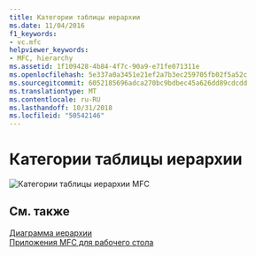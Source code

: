```yaml
---
title: Категории таблицы иерархии
ms.date: 11/04/2016
f1_keywords:
- vc.mfc
helpviewer_keywords:
- MFC, hierarchy
ms.assetid: 1f109428-4b84-4f7c-90a9-e71fe071311e
ms.openlocfilehash: 5e337a0a3451e21ef2a7b3ec259705fb02f5a52c
ms.sourcegitcommit: 6052185696adca270bc9bdbec45a626dd89cdcdd
ms.translationtype: MT
ms.contentlocale: ru-RU
ms.lasthandoff: 10/31/2018
ms.locfileid: "50542146"
---
```

# <a name="hierarchy-chart-categories"></a>Категории таблицы иерархии

![Категории таблицы иерархии MFC](../mfc/media/vc369r1.png "vc369r1")

## <a name="see-also"></a>См. также

[Диаграмма иерархии](../mfc/hierarchy-chart.md)<br/>
[Приложения MFC для рабочего стола](../mfc/mfc-desktop-applications.md)

